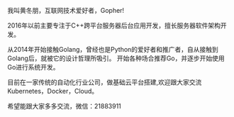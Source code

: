 我叫黄冬朋，互联网技术爱好者，Gopher!

2016年以前主要专注于C++跨平台服务器后台应用开发，擅长服务器软件架构开发。

从2014年开始接触Golang，曾经也是Python的爱好者和推广者，自从接触到Golang后，就被它的设计哲理所吸引。 开始各种场合推荐Go，并逐步开始使用Go进行系统开发。

目前在一家传统的自动化行业公司，做基础云平台搭建,欢迎跟大家交流Kubernetes，Docker，Cloud。

希望能跟大家多多交流，微信：21883911
